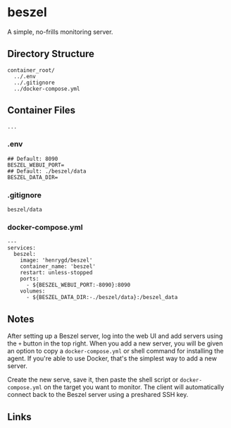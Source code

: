 # beszel

A simple, no-frills monitoring server.

## Directory Structure

```text title="Container directory structure"
container_root/
  ../.env
  ../.gitignore
  ../docker-compose.yml
```

## Container Files

`...`

### .env

```text title="beszel .env" linenums="1"
## Default: 8090
BESZEL_WEBUI_PORT=
## Default: ./beszel/data
BESZEL_DATA_DIR=

```

### .gitignore

```text title="beszel .gitignore" linenums="1"
beszel/data

```

### docker-compose.yml

```text title="beszel docker-compose.yml" linenums="1"
---
services:
  beszel:
    image: 'henrygd/beszel'
    container_name: 'beszel'
    restart: unless-stopped
    ports:
      - ${BESZEL_WEBUI_PORT:-8090}:8090
    volumes:
      - ${BESZEL_DATA_DIR:-./beszel/data}:/beszel_data

```

## Notes

After setting up a Beszel server, log into the web UI and add servers using the `+` button in the top right. When you add a new server, you will be given an option to copy a `docker-compose.yml` or shell command for installing the agent. If you're able to use Docker, that's the simplest way to add a new server.

Create the new serve, save it, then paste the shell script or `docker-compose.yml` on the target you want to monitor. The client will automatically connect back to the Beszel server using a preshared SSH key.

## Links
